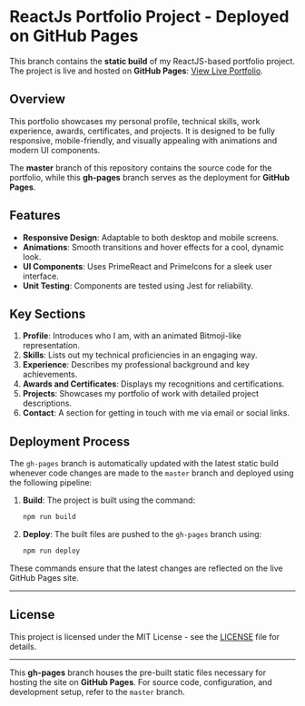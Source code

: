 # ReactJs Portfolio Project - Deployed on GitHub Pages

This branch contains the **static build** of my ReactJS-based portfolio project. The project is live and hosted on **GitHub Pages**: [View Live Portfolio](https://Pavarna.github.io/Portfolio-Project).

## Overview
This portfolio showcases my personal profile, technical skills, work experience, awards, certificates, and projects. It is designed to be fully responsive, mobile-friendly, and visually appealing with animations and modern UI components.

The **master** branch of this repository contains the source code for the portfolio, while this **gh-pages** branch serves as the deployment for **GitHub Pages**.

## Features
- **Responsive Design**: Adaptable to both desktop and mobile screens.
- **Animations**: Smooth transitions and hover effects for a cool, dynamic look.
- **UI Components**: Uses PrimeReact and PrimeIcons for a sleek user interface.
- **Unit Testing**: Components are tested using Jest for reliability.

## Key Sections
1. **Profile**: Introduces who I am, with an animated Bitmoji-like representation.
2. **Skills**: Lists out my technical proficiencies in an engaging way.
3. **Experience**: Describes my professional background and key achievements.
4. **Awards and Certificates**: Displays my recognitions and certifications.
5. **Projects**: Showcases my portfolio of work with detailed project descriptions.
6. **Contact**: A section for getting in touch with me via email or social links.

## Deployment Process
The `gh-pages` branch is automatically updated with the latest static build whenever code changes are made to the `master` branch and deployed using the following pipeline:

1. **Build**: The project is built using the command:
   ```bash
   npm run build
   ```
2. **Deploy**: The built files are pushed to the `gh-pages` branch using:
   ```bash
   npm run deploy
   ```

These commands ensure that the latest changes are reflected on the live GitHub Pages site.

---

## License
This project is licensed under the MIT License - see the [LICENSE](LICENSE) file for details.

---

This **gh-pages** branch houses the pre-built static files necessary for hosting the site on **GitHub Pages**. For source code, configuration, and development setup, refer to the `master` branch.

